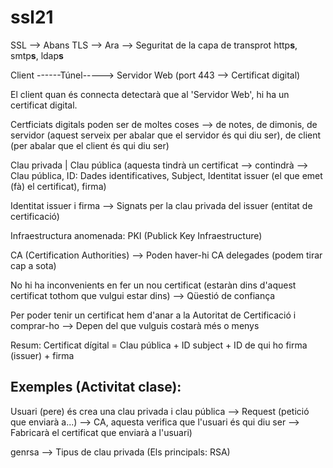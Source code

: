 # ssl21

SSL --> Abans
TLS --> Ara --> Seguritat de la capa de transprot
http**s**, smtp**s**, ldap**s**

Client ------Túnel-----> Servidor Web (port 443 --> Certificat digital)

El client quan és connecta detectarà que al 'Servidor Web', hi ha un certificat digital.

Certficiats digitals poden ser de moltes coses --> de notes, de dimonis, de servidor (aquest serveix per abalar que el servidor és qui diu ser), de client (per abalar que el client és qui diu ser)

Clau privada | Clau pública (aquesta tindrà un certificat --> contindrà --> Clau pública, ID: Dades identificatives, Subject, Identitat issuer (el que emet (fà) el certificat), firma)

Identitat issuer i firma --> Signats per la clau privada del issuer (entitat de certificació)

Infraestructura anomenada: PKI (Publick Key Infraestructure)

CA (Certification Authorities) --> Poden haver-hi CA delegades (podem tirar cap a sota)

No hi ha inconvenients en fer un nou certificat (estaràn dins d'aquest certificat tothom que vulgui estar dins) --> Qüestió de confiança

Per poder tenir un certificat hem d'anar a la Autoritat de Certificació i comprar-ho --> Depen del que vulguis costarà més o menys

Resum: Certificat dígital = Clau pública + ID subject + ID de qui ho firma (issuer) + firma

## Exemples (Activitat clase):
Usuari (pere) és crea una clau privada i clau pública --> Request (petició que enviarà a...) --> CA, aquesta verifica que l'usuari és qui diu ser --> Fabricarà el certificat que enviarà a l'usuari)

genrsa --> Tipus de clau privada (Els principals: RSA)
